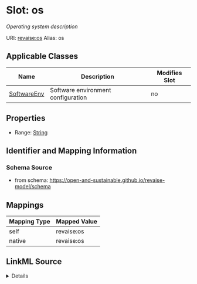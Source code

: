 

# Slot: os 


_Operating system description_





URI: [revaise:os](https://open-and-sustainable.github.io/revaise-model/schema/os)
Alias: os

<!-- no inheritance hierarchy -->





## Applicable Classes

| Name | Description | Modifies Slot |
| --- | --- | --- |
| [SoftwareEnv](SoftwareEnv.md) | Software environment configuration |  no  |






## Properties

* Range: [String](String.md)




## Identifier and Mapping Information






### Schema Source


* from schema: https://open-and-sustainable.github.io/revaise-model/schema




## Mappings

| Mapping Type | Mapped Value |
| ---  | ---  |
| self | revaise:os |
| native | revaise:os |




## LinkML Source

<details>
```yaml
name: os
description: Operating system description
from_schema: https://open-and-sustainable.github.io/revaise-model/schema
rank: 1000
alias: os
domain_of:
- SoftwareEnv
range: string

```
</details>